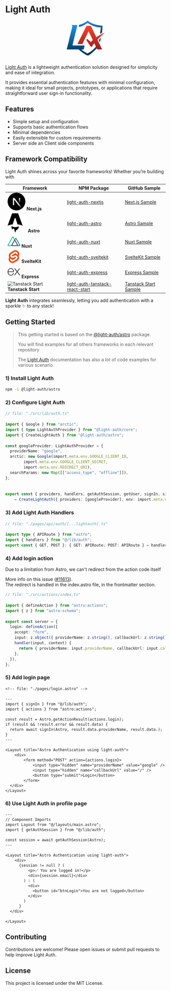 # Light Auth

<p align="center">
    <img src="https://github.com/lightauth/.github/blob/main/images/light-auth.svg" alt="Light Auth Logo" width="120"/>
</p>

[Light Auth](https://lightauth.github.io) is a lightweight authentication solution designed for simplicity and ease of integration.

It provides essential authentication features with minimal configuration, making it ideal for small projects, prototypes, or applications that require straightforward user sign-in functionality.

## Features

- Simple setup and configuration
- Supports basic authentication flows
- Minimal dependencies
- Easily extensible for custom requirements
- Server side an Client side components

## Framework Compatibility

Light Auth shines across your favorite frameworks! Whether you’re building with  

| Framework                                   | NPM Package                                                                 | GitHub Sample                                                                                 |
|-----------------------------------------------|-----------------------------------------------------------------------------|----------------------------------------------------------------------------------------------|
| ![NextJS](https://github.com/lightauth/.github/blob/main/images/nextjs.svg) **Next.js**   | [light-auth-nextjs](https://www.npmjs.com/package/@light-auth/nextjs)       | [Next.js Sample](https://github.com/lightauth/light-auth-nextjs-sample-one)           |
| ![Astro](https://github.com/lightauth/.github/blob/main/images/astro.svg) **Astro**       | [light-auth-astro](https://www.npmjs.com/package/@light-auth/astro)         | [Astro Sample](https://github.com/lightauth/light-auth-astro-sample-one)              |
| ![Nuxt](https://github.com/lightauth/.github/blob/main/images/nuxtjs.svg) **Nuxt**        | [light-auth-nuxt](https://www.npmjs.com/package/@light-auth/nuxt)           | [Nuxt Sample](https://github.com/lightauth/light-auth-nuxt-sample-one)                |
| ![SvelteKit](https://github.com/lightauth/.github/blob/main/images/sveltekit.svg) **SvelteKit** | [light-auth-sveltekit](https://www.npmjs.com/package/@light-auth/sveltekit) | [SvelteKit Sample](https://github.com/lightauth/light-auth-sveltekit-sample-one)      |
| ![Express](https://github.com/lightauth/.github/blob/main/images/express.svg) **Express** | [light-auth-express](https://www.npmjs.com/package/@light-auth/express)     | [Express Sample](https://github.com/lightauth/light-auth-express-sample-one)          |
| ![Tanstack Start](https://lightauth.github.io/tanstack.svg) **Tanstack Start** | [light-auth-tanstack-react-start](https://www.npmjs.com/package/@light-auth/tanstack-react-start)     | [Tanstack Start Sample](https://github.com/lightauth/light-auth-tanstack-sample-one)          |


**Light Auth** integrates seamlessly, letting you add authentication with a sparkle ✨ to any stack!

## Getting Started

> This getting started is based on the  [@light-auth/astro](https://www.npmjs.com/package/@light-auth/astro) package.
>
> You will find examples for all others frameworks in each relevant repository
>
> The [Light Auth](https://lightauth.github.io) documentation has also a lot of code examples for various scenario.

### 1) Install Light Auth

``` sh
npm -i @light-auth/astro
```

### 2) Configure Light Auth

``` ts
// file: "./src/lib/auth.ts"

import { Google } from "arctic";
import { type LightAuthProvider } from "@light-auth/core";
import { CreateLightAuth } from "@light-auth/astro";

const googleProvider: LightAuthProvider = {
  providerName: "google",
  arctic: new Google(import.meta.env.GOOGLE_CLIENT_ID, 
        import.meta.env.GOOGLE_CLIENT_SECRET, 
        import.meta.env.REDIRECT_URI),
  searchParams: new Map([["access_type", "offline"]]),
};


export const { providers, handlers, getAuthSession, getUser, signIn, signOut } 
    = CreateLightAuth({ providers: [googleProvider], env: import.meta.env });


```

### 3) Add Light Auth Handlers


``` ts
// file: "./pages/api/auth/[...lightauth].ts"

import type { APIRoute } from "astro";
import { handlers } from "@/lib/auth";
export const { GET, POST }: { GET: APIRoute; POST: APIRoute } = handlers;

```

### 4) Add login action

Due to a limitation from Astro, we can't redirect from the action code itself

More info on this issue ([#11613](https://github.com/withastro/astro/issues/11613)).  
The redirect is handled in the index.astro file, in the frontmatter section.

``` ts
// file: "./src/actions/index.ts"

import { defineAction } from "astro:actions";
import { z } from "astro:schema";

export const server = {
  login: defineAction({
    accept: "form",
    input: z.object({ providerName: z.string(), callbackUrl: z.string() }),
    handler(input, context) {
      return { providerName: input.providerName, callbackUrl: input.callbackUrl };
    },
  }),
};
```


### 5) Add login page

``` astro
<!-- file: "./pages/login.astro" -->

---
import { signIn } from "@/lib/auth";
import { actions } from "astro:actions";

const result = Astro.getActionResult(actions.login);
if (result && !result.error && result.data) {
  return await signIn(Astro, result.data.providerName, result.data.);
}
---

<Layout title="Astro Authentication using light-auth">
    <div>
        <form method="POST" action={actions.login}>
            <input type="hidden" name="providerName" value="google" />
            <input type="hidden" name="callbackUrl" value="/" />
            <button type="submit">Login</button>
        </form>            
  </div>
</Layout>
```

### 6) Use Light Auth in profile page

``` astro
---
// Component Imports
import Layout from "@/layouts/main.astro";
import { getAuthSession } from "@/lib/auth";

const session = await getAuthSession(Astro);
---

<Layout title="Astro Authentication using light-auth">
    <div>
      {session != null ? (
          <p>✅ You are logged in!</p>
          <div>{session.email}</div>
        ) : (
          <div>
            <button id="btnLogin">You are not logged</button>
          </div>
        )
      }
  </div>

</Layout>
```

## Contributing

Contributions are welcome! Please open issues or submit pull requests to help improve Light Auth.

## License

This project is licensed under the MIT License.
